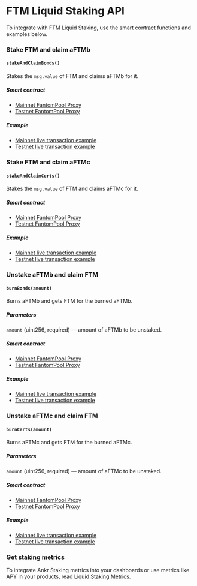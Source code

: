 # FTM Liquid Staking API

To integrate with FTM Liquid Staking, use the smart contract functions and examples below.

### Stake FTM and claim aFTMb

#### `stakeAndClaimBonds()`
 
Stakes the `msg.value` of FTM and claims aFTMb for it.

##### Smart contract

* [Mainnet FantomPool Proxy](https://ftmscan.com/address/0x84db6eE82b7Cf3b47E8F19270abdE5718B936670)
* [Testnet FantomPool Proxy](https://testnet.ftmscan.com/address/0x7B72E8117E69951F1b00178016EEaEE4ce715f28)

##### Example

* [Mainnet live transaction example](https://ftmscan.com/tx/0x8139d09140c1da66479c37e7ccf812a220e553912c97bd61a2c947a47db5fc7f)
* [Testnet live transaction example](https://testnet.ftmscan.com/tx/0xa1f188a65446f82fc635f10ec78272f9f8e0cf3288668a1bc944c0f7bfd5628a)


### Stake FTM and claim aFTMc

#### `stakeAndClaimCerts()`
 
Stakes the `msg.value` of FTM and claims aFTMc for it.

##### Smart contract

* [Mainnet FantomPool Proxy](https://ftmscan.com/address/0x84db6eE82b7Cf3b47E8F19270abdE5718B936670)
* [Testnet FantomPool Proxy](https://testnet.ftmscan.com/address/0x7B72E8117E69951F1b00178016EEaEE4ce715f28)

##### Example

* [Mainnet live transaction example](https://ftmscan.com/tx/0x3744426c4a36cead2d3f1048fd64c1268dc863003c283efdbbf97cee6a9545e4)
* [Testnet live transaction example](https://testnet.ftmscan.com/tx/0xe3c7af52171d3514b7b174863db1f0a4cfe6c33f0c79b3850627f97766996626)

### Unstake aFTMb and claim FTM

#### `burnBonds(amount)`
 
Burns aFTMb and gets FTM for the burned aFTMb.

##### Parameters 

`amount` (uint256, required) — amount of aFTMb to be unstaked.

##### Smart contract

* [Mainnet FantomPool Proxy](https://ftmscan.com/address/0x84db6eE82b7Cf3b47E8F19270abdE5718B936670)
* [Testnet FantomPool Proxy](https://testnet.ftmscan.com/address/0x7B72E8117E69951F1b00178016EEaEE4ce715f28)

##### Example

* [Mainnet live transaction example](https://ftmscan.com/tx/0x067abdbf4a3119d04580cb8b4de9f8af2ecf43bc0e574ba62aba3a89bddfff75)
* [Testnet live transaction example](https://testnet.ftmscan.com/tx/0x14416cf8043e0f7207779394d18b0cf507fb78aa5cbe9209fd576a20067fdec6)


### Unstake aFTMc and claim FTM

#### `burnCerts(amount)`
 
Burns aFTMc and gets FTM for the burned aFTMc.

##### Parameters 

`amount` (uint256, required) — amount of aFTMc to be unstaked.

##### Smart contract

* [Mainnet FantomPool Proxy](https://ftmscan.com/address/0x84db6eE82b7Cf3b47E8F19270abdE5718B936670)
* [Testnet FantomPool Proxy](https://testnet.ftmscan.com/address/0x7B72E8117E69951F1b00178016EEaEE4ce715f28)

##### Example

* [Mainnet live transaction example](https://ftmscan.com/tx/0x303e68588bf68dbfd515a7d1b46198c18b8b978b1bee540ff8386e871c7dc4d9)
* [Testnet live transaction example](https://testnet.ftmscan.com/tx/0x7ca2d6bda3db3d4c60119d6a1bc5e9245d24066669a30caafa275d147cf3c9fc)

### Get staking metrics

To integrate Ankr Staking metrics into your dashboards or use metrics like APY in your products, read [Liquid Staking Metrics](/stake/for-integrators/restful-api/staking-metrics/).


